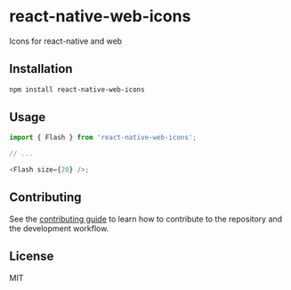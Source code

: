 # react-native-web-icons

Icons for react-native and web

## Installation

```sh
npm install react-native-web-icons
```

## Usage

```js
import { Flash } from 'react-native-web-icons';

// ...

<Flash size={20} />;
```

## Contributing

See the [contributing guide](CONTRIBUTING.md) to learn how to contribute to the repository and the development workflow.

## License

MIT
